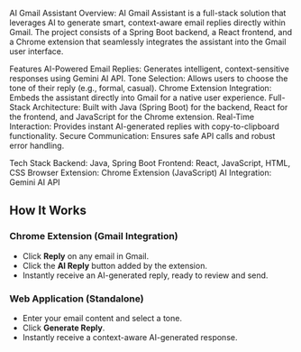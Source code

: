 AI Gmail Assistant
Overview:
AI Gmail Assistant is a full-stack solution that leverages AI to generate smart, context-aware email replies directly within Gmail. The project consists of a Spring Boot backend, a React frontend, and a Chrome extension that seamlessly integrates the assistant into the Gmail user interface.

Features
AI-Powered Email Replies: Generates intelligent, context-sensitive responses using Gemini AI API.
Tone Selection: Allows users to choose the tone of their reply (e.g., formal, casual).
Chrome Extension Integration: Embeds the assistant directly into Gmail for a native user experience.
Full-Stack Architecture: Built with Java (Spring Boot) for the backend, React for the frontend, and JavaScript for the Chrome extension.
Real-Time Interaction: Provides instant AI-generated replies with copy-to-clipboard functionality.
Secure Communication: Ensures safe API calls and robust error handling.

Tech Stack
Backend: Java, Spring Boot
Frontend: React, JavaScript, HTML, CSS
Browser Extension: Chrome Extension (JavaScript)
AI Integration: Gemini AI API

## How It Works

### Chrome Extension (Gmail Integration)
- Click **Reply** on any email in Gmail.
- Click the **AI Reply** button added by the extension.
- Instantly receive an AI-generated reply, ready to review and send.

### Web Application (Standalone)
- Enter your email content and select a tone.
- Click **Generate Reply**.
- Instantly receive a context-aware AI-generated response.
